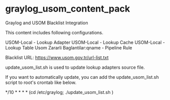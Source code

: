 # graylog_usom_content_pack

Graylog and USOM Blacklist Integration

This content includes following configurations.

USOM-Local - Lookup Adapter
USOM-Local - Lookup Cache
USOM-Local - Lookup Table
Usom Zararli Baglantilar:qname - Pipeline Rule

Blacklist URL: https://www.usom.gov.tr/url-list.txt

update_usom_list.sh is used to update lookup adapters source file.

If you want to automatically update, you can add the update_usom_list.sh script to root's crontab like below.

*/10    *       *       *       *       (cd /etc/graylog; ./update_usom_list.sh )
